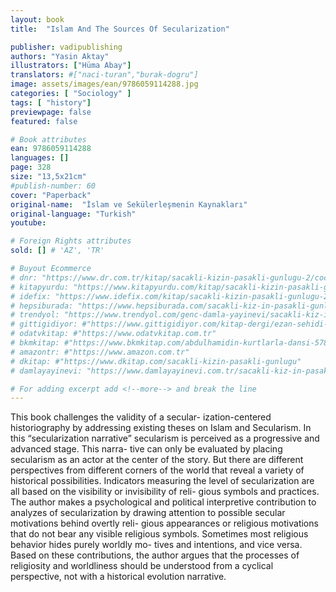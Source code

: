 ```yaml
---
layout: book
title:  "Islam And The Sources Of Secularization"

publisher: vadipublishing
authors: "Yasin Aktay"
illustrators: ["Hüma Abay"]
translators: #["naci-turan","burak-dogru"]
image: assets/images/ean/9786059114288.jpg
categories: [ "Sociology" ]
tags: [ "history"]
previewpage: false
featured: false

# Book attributes
ean: 9786059114288
languages: []
page: 328
size: "13,5x21cm"
#publish-number: 60
cover: "Paperback"
original-name:  "İslam ve Sekülerleşmenin Kaynakları"
original-language: "Turkish"
youtube:

# Foreign Rights attributes
sold: [] # 'AZ', 'TR'

# Buyout Ecommerce
# dnr: "https://www.dr.com.tr/kitap/sacakli-kizin-pasakli-gunlugu-2/cocuk-ve-genclik/genclik-10-yas/roman-oyku/urunno=0001893059001"
# kitapyurdu: "https://www.kitapyurdu.com/kitap/sacakli-kizin-pasakli-gunlugu-2-/560122.html&filter_name=Sa%C3%A7akl%C4%B1+K%C4%B1z%27%C4%B1n+Pasakl%C4%B1+G%C3%BCnl%C3%BC%C4%9F%C3%BC+2"
# idefix: "https://www.idefix.com/kitap/sacakli-kizin-pasakli-gunlugu-2/cocuk-ve-genclik/genclik-10-yas/roman-oyku/urunno=0001893059001"
# hepsiburada: "https://www.hepsiburada.com/sacakli-kiz-in-pasakli-gunlugu-2-damla-yayinevi-p-HBV000012ER86"
# trendyol: "https://www.trendyol.com/genc-damla-yayinevi/sacakli-kiz-in-pasakli-gunlugu-2-p-54825777"
# gittigidiyor: #"https://www.gittigidiyor.com/kitap-dergi/ezan-sehidi-adnan-menderes_pdp_732728793"
# odatvkitap: #"https://www.odatvkitap.com.tr"
# bkmkitap: #"https://www.bkmkitap.com/abdulhamidin-kurtlarla-dansi-578226"
# amazontr: #"https://www.amazon.com.tr"
# dkitap: #"https://www.dkitap.com/sacakli-kizin-pasakli-gunlugu"
# damlayayinevi: "https://www.damlayayinevi.com.tr/sacakli-kiz-in-pasakli-gunlugu-2-bu-iste-bi-terslik-var"

# For adding excerpt add <!--more--> and break the line
---
```

This book challenges the validity of a secular-
ization-centered historiography by addressing
existing theses on Islam and Secularism. In this
“secularization narrative” secularism is perceived
as a progressive and advanced stage. This narra-
tive can only be evaluated by placing secularism
as an actor at the center of the story. But there are
different perspectives from different corners of the
world that reveal a variety of historical possibilities.
Indicators measuring the level of secularization
are all based on the visibility or invisibility of reli-
gious symbols and practices. The author makes a
psychological and political interpretive contribution
to analyzes of secularization by drawing attention
to possible secular motivations behind overtly reli-
gious appearances or religious motivations that do
not bear any visible religious symbols. Sometimes
most religious behavior hides purely worldly mo-
tives and intentions, and vice versa.
Based on these contributions, the author argues
that the processes of religiosity and worldliness
should be understood from a cyclical perspective,
not with a historical evolution narrative.
<!--more--> 

